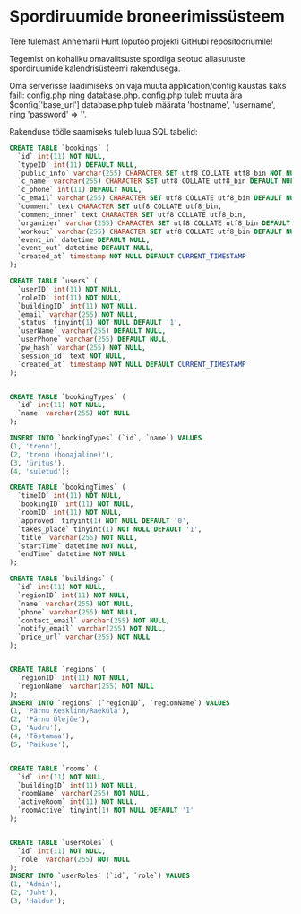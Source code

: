 # Spordiruumide broneerimissüsteem

Tere tulemast Annemarii Hunt lõputöö projekti GitHubi repositooriumile!

Tegemist on kohaliku omavalitsuste spordiga seotud allasutuste spordiruumide kalendrisüsteemi rakendusega. 

Oma serverisse laadimiseks on vaja muuta application/config kaustas kaks faili: config.php ning database.php.
config.php tuleb muuta ära $config['base_url']
database.php tuleb määrata 'hostname', 'username', ning 'password' => ''.

Rakenduse tööle saamiseks tuleb luua SQL tabelid:
```sql
CREATE TABLE `bookings` (
  `id` int(11) NOT NULL,
  `typeID` int(11) DEFAULT NULL,
  `public_info` varchar(255) CHARACTER SET utf8 COLLATE utf8_bin NOT NULL,
  `c_name` varchar(255) CHARACTER SET utf8 COLLATE utf8_bin DEFAULT NULL,
  `c_phone` int(11) DEFAULT NULL,
  `c_email` varchar(255) CHARACTER SET utf8 COLLATE utf8_bin DEFAULT NULL,
  `comment` text CHARACTER SET utf8 COLLATE utf8_bin,
  `comment_inner` text CHARACTER SET utf8 COLLATE utf8_bin,
  `organizer` varchar(255) CHARACTER SET utf8 COLLATE utf8_bin DEFAULT NULL,
  `workout` varchar(255) CHARACTER SET utf8 COLLATE utf8_bin DEFAULT NULL,
  `event_in` datetime DEFAULT NULL,
  `event_out` datetime DEFAULT NULL,
  `created_at` timestamp NOT NULL DEFAULT CURRENT_TIMESTAMP
);

CREATE TABLE `users` (
  `userID` int(11) NOT NULL,
  `roleID` int(11) NOT NULL,
  `buildingID` int(11) NOT NULL,
  `email` varchar(255) NOT NULL,
  `status` tinyint(1) NOT NULL DEFAULT '1',
  `userName` varchar(255) DEFAULT NULL,
  `userPhone` varchar(255) DEFAULT NULL,
  `pw_hash` varchar(255) NOT NULL,
  `session_id` text NOT NULL,
  `created_at` timestamp NOT NULL DEFAULT CURRENT_TIMESTAMP
);


CREATE TABLE `bookingTypes` (
  `id` int(11) NOT NULL,
  `name` varchar(255) NOT NULL
);

INSERT INTO `bookingTypes` (`id`, `name`) VALUES
(1, 'trenn'),
(2, 'trenn (hooajaline)'),
(3, 'üritus'),
(4, 'suletud');

CREATE TABLE `bookingTimes` (
  `timeID` int(11) NOT NULL,
  `bookingID` int(11) NOT NULL,
  `roomID` int(11) NOT NULL,
  `approved` tinyint(1) NOT NULL DEFAULT '0',
  `takes_place` tinyint(1) NOT NULL DEFAULT '1',
  `title` varchar(255) NOT NULL,
  `startTime` datetime NOT NULL,
  `endTime` datetime NOT NULL
);

CREATE TABLE `buildings` (
  `id` int(11) NOT NULL,
  `regionID` int(11) NOT NULL,
  `name` varchar(255) NOT NULL,
  `phone` varchar(255) NOT NULL,
  `contact_email` varchar(255) NOT NULL,
  `notify_email` varchar(255) NOT NULL,
  `price_url` varchar(255) NOT NULL
);


CREATE TABLE `regions` (
  `regionID` int(11) NOT NULL,
  `regionName` varchar(255) NOT NULL
);
INSERT INTO `regions` (`regionID`, `regionName`) VALUES
(1, 'Pärnu Kesklinn/Raeküla'),
(2, 'Pärnu Ülejõe'),
(3, 'Audru'),
(4, 'Tõstamaa'),
(5, 'Paikuse');


CREATE TABLE `rooms` (
  `id` int(11) NOT NULL,
  `buildingID` int(11) NOT NULL,
  `roomName` varchar(255) NOT NULL,
  `activeRoom` int(11) NOT NULL,
  `roomActive` tinyint(1) NOT NULL DEFAULT '1'
);


CREATE TABLE `userRoles` (
  `id` int(11) NOT NULL,
  `role` varchar(255) NOT NULL
);
INSERT INTO `userRoles` (`id`, `role`) VALUES
(1, 'Admin'),
(2, 'Juht'),
(3, 'Haldur');
```
